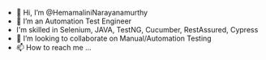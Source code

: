 - 👋 Hi, I’m @HemamaliniNarayanamurthy
- 👀 I’m an Automation Test Engineer
- I'm skilled in Selenium, JAVA, TestNG, Cucumber, RestAssured, Cypress
- 💞️ I’m looking to collaborate on Manual/Automation Testing
- 📫 How to reach me ...

<!---
saran2hema/saran2hema is a ✨ special ✨ repository because its `README.md` (this file) appears on your GitHub profile.
You can click the Preview link to take a look at your changes.
--->
